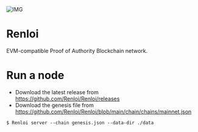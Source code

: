 ![IMG](https://user-images.githubusercontent.com/96906027/147944368-66d18a6e-81cc-4c05-b26b-5c1872c60a16.png)
# Renloi
EVM-compatible Proof of Authority Blockchain network.
# Run a node
* Download the latest release from https://github.com/Renloi/Renloi/releases
* Download the genesis file from https://github.com/Renloi/Renloi/blob/main/chain/chains/mainnet.json

`$ Renloi server --chain genesis.json --data-dir ./data`


